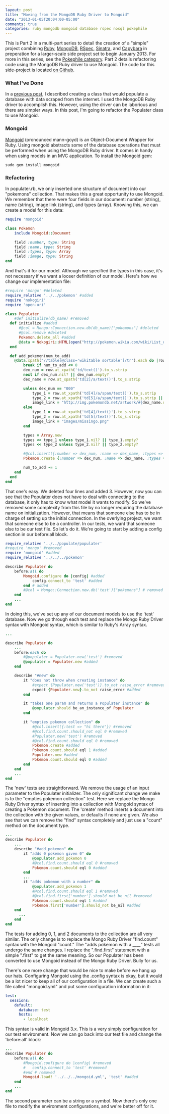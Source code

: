 ```yaml
---
layout: post
title: "Moving from the MongoDB Ruby Driver to Mongoid"
date: "2013-01-05T20:04:00-05:00"
comments: true
categories: ruby mongodb mongoid database rspec nosql pokephile
---
```


This is Part 2 in a multi-part series to detail the creation of a "simple" project combining [Ruby][ruby], [MongoDB][mongodb], [RSpec][rspec], [Sinatra][sinatra], and [Capybara][capybara] in preperation for a larger-scale side project set to begin January 2013. For more in this series, see the [Pokephile category][series-tag]. Part 2 details refactoring code using the MongoDB Ruby driver to use Mongoid. The code for this side-project is located [on Github][pokephile].

[ruby]: http://www.ruby-lang.org/
[mongodb]: http://www.mongodb.org/
[rspec]: http://rspec.info/
[sinatra]: http://www.sinatrarb.com/
[capybara]: https://github.com/jnicklas/capybara
[pokephile]: https://github.com/larryprice/Pokephile
[series-tag]: /blog/categories/pokephile

### What I've Done

In a [previous post][prev], I described creating a class that would populate a database with data scraped from the internet. I used the MongoDB Ruby driver to accomplish this. However, using the driver can be laborious and there are simpler ways. In this post, I'm going to refactor the Populater class to use Mongoid.

[prev]: /blog/2013/01/05/schemaless-databases-with-ruby-and-mongodb/

### Mongoid ###

[Mongoid][mongoid] (pronounced mann-goyd) is an Object-Document Wrapper for Ruby. Using mongoid abstracts some of the database operations that must be performed when using the MongoDB Ruby driver. It comes in handy when using models in an MVC application. To install the Mongoid gem:

[mongoid]: http://http://mongoid.org/en/mongoid/index.html

```
sudo gem install mongoid
```

### Refactoring ###

In populater.rb, we only inserted one structure of document into our "pokemons" collection. That makes this a great opportunity to use Mongoid. We remember that there were four fields in our document: number (string), name (string), image link (string), and types (array). Knowing this, we can create a model for this data:

``` ruby project/pokemon.rb
require 'mongoid'

class Pokemon
	include Mongoid::Document

	field :number, type: String
	field :name, type: String
	field :types, type: Array
	field :image, type: String
end
```

And that's it for our model. Although we specified the types in this case, it's not necessary if we want a looser definition of our model. Here's how we change our implementation file:

``` ruby project/tools/populate/populater.rb
#require 'mongo' #deleted
require_relative '../../pokemon' #added
require 'nokogiri'
require 'open-uri'

class Populater
	#def initialize(db_name) #removed
  def initialize #added
      #@col = Mongo::Connection.new.db(db_name)["pokemons"] #deleted
      #@col.remove #deleted
      Pokemon.delete_all #added
      @data = Nokogiri::HTML(open("http://pokemon.wikia.com/wiki/List_of_Pok%C3%A9mon"))
  end

  def add_pokemon(num_to_add)
    @data.xpath("//table[@class='wikitable sortable']/tr").each do |row|
        break if num_to_add <= 0
        dex_num = row.at_xpath('td/text()').to_s.strip
        next if dex_num.nil? || dex_num.empty?
        dex_name = row.at_xpath('td[2]/a/text()').to_s.strip

        unless dex_num == "000"
            type_1 = row.at_xpath('td[4]/a/span/text()').to_s.strip
            type_2 = row.at_xpath('td[5]/a/span/text()').to_s.strip || row.at_xpath('td[5]/text()').to_s.strip
            image_link = "http://img.pokemondb.net/artwork/#{dex_name.downcase}.jpg"
        else
            type_1 = row.at_xpath('td[4]/text()').to_s.strip
            type_2 = row.at_xpath('td[5]/text()').to_s.strip
            image_link = "images/missingo.png"
        end

        types = Array.new
        types << type_1 unless type_1.nil? || type_1.empty?
        types << type_2 unless type_2.nil? || type_2.empty?

        #@col.insert({:number => dex_num, :name => dex_name, :types => types, :image => image_link}) #deleted
        Pokemon.create {:number => dex_num, :name => dex_name, :types => types, :image => image_link} #added

        num_to_add -= 1
    end
  end
end
```

That one's easy. We deleted four lines and added 3. However, now you can see that the Populater does not have to deal with connecting to the database, it only has to know what model it wants to modify. So we've removed some complexity from this file by no longer requiring the database name on initialization. However, that means that someone else has to be in charge of setting up the initial connection. In the overlying project, we want that someone else to be a controller. In our tests, we want that someone else to be our test file. So let's do it. We're going to start by adding a config section in our before:all block.

``` ruby project/tools/test/spec/populater_spec.rb
require_relative '../../populate/populater'
#require 'mongo' #removed
require 'mongoid' #added
require_relative '../../../pokemon'

describe Populater do
	before:all do
		Mongoid.configure do |config| #added
			config.connect_to 'test' #added
		end # added
		#@col = Mongo::Connection.new.db('test')["pokemons"] # removed
	end
	...
end
```

In doing this, we've set up any of our document models to use the 'test' database. Now we go through each test and replace the Mongo Ruby Driver syntax with Mongoid syntax, which is similar to Ruby's Array syntax.

``` ruby project/tools/test/spec/populater_spec.rb
...

describe Populater do
	...
	before:each do
		#@populater = Populater.new('test') #removed
		@populater = Populater.new #added
	end

	describe "#new" do
		it "does not throw when creating instance" do
			#expect {Populater.new('test')}.to_not raise_error #removed
			expect {Populater.new}.to_not raise_error #added
		end

		it "takes one param and returns a Populater instance" do
			@populater.should be_an_instance_of Populater
		end

		it "empties pokemon collection" do
			#@col.insert({:test => "hi there"}) #removed
			#@col.find.count.should_not eql 0 #removed
			#Populater.new('test') #removed
			#@col.find.count.should eql 0 #removed
			Pokemon.create #added
			Pokemon.count.should eql 1 #added
			Populater.new #added
			Pokemon.count.should eql 0 #added
		end
	end
	...
end
```

The 'new' tests are straightforward. We remove the usage of an input parameter to the Populater initializer. The only significant change we make is to the "empties pokemon collection" test. Here we replace the Mongo Ruby Driver syntax of inserting into a collection with Mongoid syntax of creating a Pokemon document. The 'create' method inserts a document into the collection with the given values, or defaults if none are given. We also see that we can remove the "find" syntax completely and just use a "count" method on the document type.

``` ruby project/tools/test/spec/populater_spec.rb
...
describe Populater do
	...
	describe "#add_pokemon" do
		it "adds 0 pokemon given 0" do
			@populater.add_pokemon 0
			#@col.find.count.should eql 0 #removed
			Pokemon.count.should eql 0 #added
		end
		...
		it "adds pokemon with a number" do
			@populater.add_pokemon 1
			#@col.find.count.should eql 1 #removed
			#@col.find.first['number'].should_not be_nil #removed
			Pokemon.count.should eql 1 #added
			Pokemon.first['number'].should_not be_nil #added
  	end
	  ...
	end
end
```

The tests for adding 0, 1, and 2 documents to the collection are all very similar. The only change is to replace the Mongo Ruby Driver "find.count" syntax with the Mongoid "count." The "adds pokemon with a ____" tests all undergo the same changes. I replace the ".find.first" statement with a simple ".first" to get the same meaning. So our Populater has been converted to use Mongoid instead of the Mongo Ruby Driver. Bully for us.

There's one more change that would be nice to make before we hang up our hats. Configuring Mongoid using the .config syntax is okay, but it would be a lot nicer to keep all of our configuration in a file. We can create such a file called "mongoid.yml" and put some configuration information in it:

``` yml project/mongoid.yml
test:
  sessions:
    default:
      database: test
      hosts:
        - localhost
```

This syntax is valid in Mongoid 3.x. This is a very simply configuration for our test environment. Now we can go back into our test file and change the 'before:all' block:

``` ruby project/tools/test/spec/populater_spec.rb
...
describe Populater do
	before:all do
		#Mongoid.configure do |config| #removed
		#	config.connect_to 'test' #removed
		#end # removed
		Mongoid.load! '../../../mongoid.yml', 'test' #added
	end
	...
end
```

The second parameter can be a string or a symbol. Now there's only one file to modify the environment configurations, and we're better off for it.
